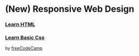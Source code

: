 # (New) Responsive Web Design
### [Learn HTML](https://www.freecodecamp.org/learn/2022/responsive-web-design/#learn-html-by-building-a-cat-photo-app)
### [Learn Basic Css](https://www.freecodecamp.org/portuguese/learn/2022/responsive-web-design/#learn-basic-css-by-building-a-cafe-menu)
by [freeCodeCamp](freecodecamp.org)

